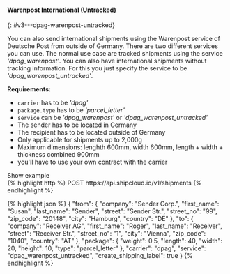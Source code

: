 #### Warenpost International (Untracked)
{: #v3---dpag-warenpost-untracked}

You can also send international shipments using the Warenpost service of Deutsche Post from outside 
of Germany. There are two different services you can use. The normal use case are tracked shipments 
using the service _'dpag_warenpost'_. You can also have international shipments without tracking 
information. For this you just specify the service to be _'dpag_warenpost_untracked'_.

__Requirements:__

- ```carrier``` has to be _'dpag'_
- ```package.type``` has to be _'parcel_letter'_
- ```service``` can be _'dpag_warenpost'_ or _'dpag_warenpost_untracked'_
- The sender has to be located in Germany
- The recipient has to be located outside of Germany
- Only applicable for shipments up to 2,000g
- Maximum dimensions: lenghth 600mm, width 600mm, length + width + thickness combined 900mm
- you'll have to use your own contract with the carrier

<a class="btn btn-primary" type="button" data-toggle="collapse" data-target="#{{include.carrier_interface}}_warenpost_untracked_togglebox_collapsable" aria-expanded="false" aria-controls="collapseExample">
  Show example
</a>

<div id="{{include.carrier_interface}}_warenpost_untracked_togglebox_collapsable" class="panel-collapse collapse">
<div class="well">
{% highlight http %}
POST https://api.shipcloud.io/v1/shipments
{% endhighlight %}

{% highlight json %}
{
  "from": {
    "company": "Sender Corp.",
    "first_name": "Susan",
    "last_name": "Sender",
    "street": "Sender Str.",
    "street_no": "99",
    "zip_code": "20148",
    "city": "Hamburg",
    "country": "DE"
  },
  "to": {
    "company": "Receiver AG",
    "first_name": "Roger",
    "last_name": "Receiver",
    "street": "Receiver Str.",
    "street_no": "1",
    "city": "Vienna",
    "zip_code": "1040",
    "country": "AT"
  },
  "package": {
      "weight": 0.5,
      "length": 40,
      "width": 20,
      "height": 10,
      "type": "parcel_letter"
  },
  "carrier": "dpag",
  "service": "dpag_warenpost_untracked",
  "create_shipping_label": true
}
{% endhighlight %}
</div>
</div>
